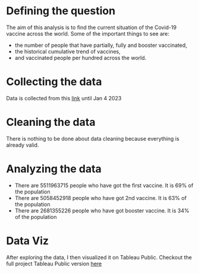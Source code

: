 # Defining the question
The aim of this analysis is to find the current situation of the Covid-19 vaccine across the world. Some of the important things to see are: 
- the number of people that have partially, fully and booster vaccinated, 
- the historical cumulative trend of vaccines, 
- and vaccinated people per hundred across the world.

# Collecting the data
Data is collected from this [link](https://ourworldindata.org/explorers/coronavirus-data-explorer) until Jan 4 2023 

# Cleaning the data
There is nothing to be done about data cleaning because everything is already valid.

# Analyzing the data
- There are 5511963715 people who have got the first vaccine. It is 69% of the population
- There are 5058452918 people who have got 2nd vaccine. It is 63% of the population
- There are 2681355226 people who have got booster vaccine. It is 34% of the population

#	Data Viz
After exploring the data, I then visualized it on Tableau Public. Checkout the full project Tableau Public version [here](https://public.tableau.com/views/GlobalCovid19Vaccine/GLOBALCOVID-19VACCINETRACKER?:language=en-US&publish=yes&:display_count=n&:origin=viz_share_link)
